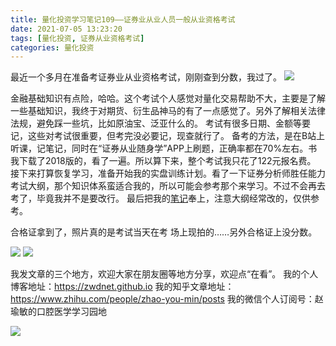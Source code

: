 ```yaml
---
title: 量化投资学习笔记109——证券业从业人员一般从业资格考试
date: 2021-07-05 13:23:20
tags: [量化投资, 证券从业资格考试]
categories: 量化投资
---
```

最近一个多月在准备考证券业从业资格考试，刚刚查到分数，我过了。
![](https://zymblog-1258069789.cos.ap-chengdu.myqcloud.com/blog0178-QTLearn/79/01.jpg)

金融基础知识有点险，哈哈。这个考试个人感觉对量化交易帮助不大，主要是了解一些基础知识，我终于对期货、衍生品神马的有了一点感觉了。另外了解相关法律法规，避免踩一些坑，比如原油宝、泛亚什么的。
考试有很多日期、金额等要记，这些对考试很重要，但考完没必要记，现查就行了。
备考的方法，是在B站上听课，记笔记，同时在“证券从业随身学”APP上刷题，正确率都在70%左右。书我下载了2018版的，看了一遍。所以算下来，整个考试我只花了122元报名费。
接下来打算恢复学习，准备开始我的实盘训练计划。看了一下证券分析师胜任能力考试大纲，那个知识体系蛮适合我的，所以可能会参考那个来学习。不过不会再去考了，毕竟我并不是要改行。
最后把我的[笔记](https://zymblog-1258069789.cos.ap-chengdu.myqcloud.com/blog0178-QTLearn/79/2021%E8%AF%81%E4%BB%8E%E7%AC%94%E8%AE%B0.pdf)奉上，注意大纲经常改的，仅供参考。

合格证拿到了，照片真的是考试当天在考 场上现拍的……另外合格证上没分数。

![](https://zymblog-1258069789.cos.ap-chengdu.myqcloud.com/blog0178-QTLearn/79/03.jpg)
![](https://zymblog-1258069789.cos.ap-chengdu.myqcloud.com/blog0178-QTLearn/79/04.jpg)



我发文章的三个地方，欢迎大家在朋友圈等地方分享，欢迎点“在看”。
我的个人博客地址：https://zwdnet.github.io
我的知乎文章地址： https://www.zhihu.com/people/zhao-you-min/posts
我的微信个人订阅号：赵瑜敏的口腔医学学习园地








![](https://zymblog-1258069789.cos.ap-chengdu.myqcloud.com/other/wx.jpg)
